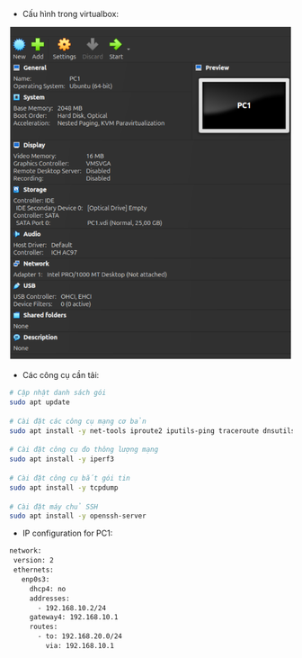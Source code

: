 - Cấu hình trong virtualbox:

![PC1](../img/Lab_4_setup/PC_1_1.png)

- Các công cụ cần tải:



```bash
# Cập nhật danh sách gói
sudo apt update

# Cài đặt các công cụ mạng cơ bản
sudo apt install -y net-tools iproute2 iputils-ping traceroute dnsutils curl wget

# Cài đặt công cụ đo thông lượng mạng
sudo apt install -y iperf3

# Cài đặt công cụ bắt gói tin
sudo apt install -y tcpdump

# Cài đặt máy chủ SSH
sudo apt install -y openssh-server

```

- IP configuration for PC1:

```bash
network:
 version: 2
 ethernets:
   enp0s3:
     dhcp4: no
     addresses:
       - 192.168.10.2/24
     gateway4: 192.168.10.1
     routes:
       - to: 192.168.20.0/24
         via: 192.168.10.1
```


